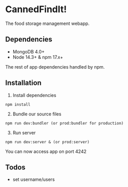 CannedFindIt!
===
The food storage management webapp.

Dependencies
---
- MongoDB 4.0+
- Node 14.3+ & npm 17.x+

The rest of app dependencies handled by npm.

Installation
---
1. Install dependencies
```
npm install
```

2. Bundle our source files
```
npm run dev:bundler (or prod:bundler for production)
```

3. Run server
```
npm run dev:server & (or prod:server)
```
You can now access app on port 4242

Todos
---
- set username/users

